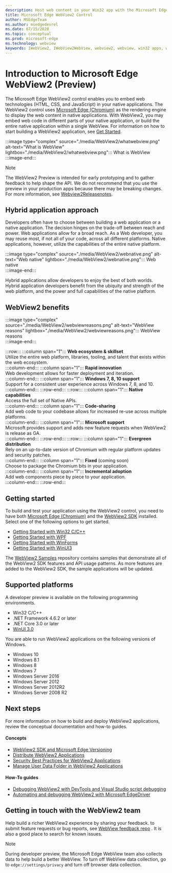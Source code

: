 ```yaml
---
description: Host web content in your Win32 app with the Microsoft Edge WebView 2 control
title: Microsoft Edge WebView2 Control
author: MSEdgeTeam
ms.author: msedgedevrel
ms.date: 07/15/2020
ms.topic: conceptual
ms.prod: microsoft-edge
ms.technology: webview
keywords: IWebView2, IWebView2WebView, webview2, webview, win32 apps, win32, edge, ICoreWebView2, CoreWebView2, ICoreWebView2Host, browser control, edge html, Windows Forms, WinForms, WPF, .NET
---
```


# Introduction to Microsoft Edge WebView2 (Preview)  

The Microsoft Edge WebView2 control enables you to embed web technologies \(HTML, CSS, and JavaScript\) in your native applications.  The WebView2 control uses [Microsoft Edge (Chromium)][MicrosoftedgeinsiderMain] as the rendering engine to display the web content in native applications.  With WebView2, you may embed web code in different parts of your native application, or build the entire native application within a single WebView.  For information on how to start building a WebView2 application, see [Get Started](#getting-started).  

:::image type="complex" source="./media/WebView2/whatwebview.png" alt-text="What is WebView" lightbox="./media/WebView2/whatwebview.png":::
   What is WebView  
:::image-end:::  

> [!NOTE]
> The WebView2 Preview is intended for early prototyping and to gather feedback to help shape the API.  We do not recommend that you use the preview in your production apps because there may be breaking changes. For more information, see [Webview2Releasenotes].  

## Hybrid application approach  

Developers often have to choose between building a web application or a native application.  The decision hinges on the trade-off between reach and power.  Web applications allow for a broad reach.  As a Web developer, you may reuse most, if not all of your code, across all different platforms.  Native applications, however, utilize the capabilities of the entire native platform.  

:::image type="complex" source="./media/WebView2/webnative.png" alt-text="Web native" lightbox="./media/WebView2/webnative.png":::
   Web native  
:::image-end:::  

Hybrid applications allow developers to enjoy the best of both worlds.  Hybrid application developers benefit from the ubiquity and strength of the web platform, and the power and full capabilities of the native platform.  

## WebView2 benefits   

:::image type="complex" source="./media/WebView2/webviewreasons.png" alt-text="WebView reasons" lightbox="./media/WebView2/webviewreasons.png":::
   WebView reasons  
:::image-end:::  

:::row:::
   :::column span="1":::
      **Web ecosystem \& skillset**  
      Utilize the entire web platform, libraries, tooling, and talent that exists within the web ecosystem.  
   :::column-end:::
   :::column span="1":::
      **Rapid innovation**  
      Web development allows for faster deployment and iteration.  
   :::column-end:::
   :::column span="1":::
      **Windows 7, 8, 10 support**  
      Support for a consistent user experience across Windows 7, 8, and 10.  
   :::column-end:::
:::row-end:::
:::row:::
   :::column span="1":::
      **Native capabilities**  
      Access the full set of Native APIs.  
   :::column-end:::
   :::column span="1":::
      **Code-sharing**  
      Add web code to your codebase allows for increased re-use across multiple platforms.  
   :::column-end:::
   :::column span="1":::
      **Microsoft support**  
      Microsoft provides support and adds new feature requests when WebView2 is release as GA.  
   :::column-end:::
:::row-end:::
:::row:::
   :::column span="1":::
      **Evergreen distribution**  
      Rely on an up-to-date version of Chromium with regular platform updates and security patches.  
   :::column-end:::
   :::column span="1":::
      **Fixed** \(coming soon\)  
      Choose to package the Chromium bits in your application.  
   :::column-end:::
   :::column span="1":::
      **Incremental adoption**  
      Add web components piece by piece to your application.  
   :::column-end:::
:::row-end:::

## Getting started  

To build and test your application using the WebView2 control, you need to have both [Microsoft Edge (Chromium)][MicrosoftedgeinsiderDownload] and the [WebView2 SDK][NugetPackagesMicrosoftWebWebView2] installed.  Select one of the following options to get started.  

*   [Getting Started with Win32 C/C++][Webview2GettingstartedWin32]  
*   [Getting Started with WPF][Webview2GettingstartedWpf]  
*   [Getting Started with WinForms][Webview2GettingstartedWinforms]  
*   [Getting Started with WinUI3][Webview2GettingstartedWinui]  

The [WebView2 Samples][GithubMicrosoftedgeWebview2samples] repository contains samples that demonstrate all of the WebView2 SDK features and API usage patterns.  As more features are added to the WebView2 SDK, the sample applications will be updated.  

## Supported platforms  

A developer preview is available on the following programming environments.  

*   Win32 C/C++  
*   .NET Framework 4.6.2 or later  
*   .NET Core 3.0 or later  
*   [WinUI 3.0][UwpToolkitsWinui3]  

You are able to run WebView2 applications on the following versions of Windows.  

*   Windows 10  
*   Windows 8.1  
*   Windows 8  
*   Windows 7  
*   Windows Server 2016  
*   Windows Server 2012  
*   Windows Server 2012R2  
*   Windows Server 2008 R2  

## Next steps  

For more information on how to build and deploy WebView2 applications, review the conceptual documentation and how-to guides.  

#### Concepts  

*   [WebView2 SDK and Microsoft Edge Versioning][Webview2ConceptsVersioning]
*   [Distribute WebView2 Applications][Webview2ConceptsDistribution]  
*   [Security Best Practices for WebView2 Applications][Webview2ConceptsSecurity]
*   [Manage User Data Folder in WebView2 Applications][Webview2ConceptsUserdatafolder]
 
#### How-To guides  

*   [Debugging WebView2 with DevTools and Visual Studio script debugging][Webview2HowtoDebug]  
*   [Automating and debugging WebView2 with Microsoft EdgeDriver][Webview2HowtoWebdriver]  

## Getting in touch with the WebView2 team  

Help build a richer WebView2 experience by sharing your feedback.  to submit feature requests or bug reports, see [WebView feedback repo][GithubMicrosoftedgeWebviewfeddback] .  It is also a good place to search for known issues.  

> [!NOTE]
> During developer preview, the Microsoft Edge WebView team also collects data to help build a better WebView.  To turn off WebView data collection, go to `edge://settings/privacy` and turn off browser data collection.  

<!-- links -->  

[Webview2ConceptsDistribution]: ./concepts/distribution.md "Distribution of applications using WebView2 | Microsoft Docs"  
[Webview2ConceptsSecurity]: ./concepts/security.md "Best practices for developing secure WebView2 applications | Microsoft Docs"  
[Webview2ConceptsUserdatafolder]: ./concepts/userdatafolder.md "Managing the User Data Folder | Microsoft Docs"  
[Webview2ConceptsVersioning]: ./concepts/versioning.md "Understand WebView2 SDK versions | Microsoft Docs"  
[Webview2GettingstartedWin32]: ./gettingstarted/win32.md "Getting started with WebView2 (developer preview) | Microsoft Docs"   
[Webview2GettingstartedWinforms]: ./gettingstarted/winforms.md "Getting started with WebView2 in Windows Forms apps (Preview) | Microsoft Docs"  
[Webview2GettingstartedWinui]: ./gettingstarted/winui.md "Getting started with WebView2 in WinUI3 (Preview) | Microsoft Docs"  
[Webview2GettingstartedWpf]: ./gettingstarted/wpf.md "Getting started with WebView2 in WPF (Preview) | Microsoft Docs"  
[Webview2HowtoDebug]: ./howto/debug.md "How to Debug with WebView2 | Microsoft Docs"  
[Webview2HowtoWebdriver]: ./howto/webdriver.md "Automating and testing WebView2 with Microsoft Edge Driver | Microsoft Docs"  
[Webview2Releasenotes]: ./releasenotes.md "Release notes for WebView2 SDK | Microsoft Docs"  

[UwpToolkitsWinui3]: /uwp/toolkits/winui3 "Windows UI Library 3 Preview 2 (July 2020) | Microsoft Docs"  

[GithubMicrosoftedgeWebview2samples]: https://github.com/MicrosoftEdge/WebView2Samples "WebView2 Samples - MicrosoftEdge/WebView2Samples | GitHub"  
[GithubMicrosoftedgeWebviewfeddback]: https://github.com/MicrosoftEdge/WebViewFeedback "WebView Feedback - MicrosoftEdge/WebViewFeedback | GitHub" 

[MicrosoftedgeinsiderMain]: https://www.microsoftedgeinsider.com "Microsoft Edge Insider"  
[MicrosoftedgeinsiderDownload]: https://www.microsoftedgeinsider.com/download "Download Microsoft Edge Insider"  

[NugetPackagesMicrosoftWebWebView2]: https://www.nuget.org/packages/Microsoft.Web.WebView2 "Microsoft.Web.WebView2 | NuGet Gallery"  

